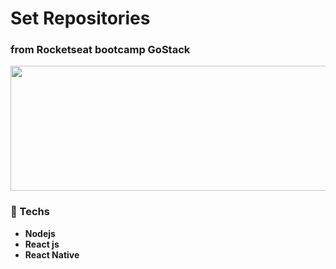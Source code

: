 # Set Repositories

### from Rocketseat bootcamp GoStack

<p align="center">
<img src="https://user-images.githubusercontent.com/48167967/81231831-35fa8e00-8fca-11ea-997e-399c25d43a64.png" width="550" height="200">

### 🚀️ Techs
- <strong>Nodejs</strong>
- <strong>React js</strong>
- <strong>React Native</strong>
